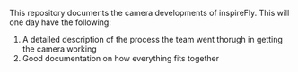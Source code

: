 This repository documents the camera developments of inspireFly. This will one day have the following:
1. A detailed description of the process the team went thorugh in getting the camera working
2. Good documentation on how everything fits together
